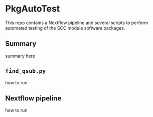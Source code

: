 # PkgAutoTest
This repo contains a Nextflow pipeline and several scripts to perform automated testing of the SCC module software packages.


## Summary

summary here

## `find_qsub.py`

how to run

## Nextflow pipeline

how to run
